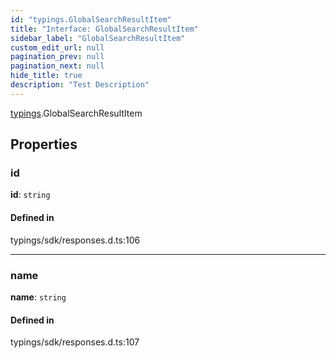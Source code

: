```yaml
---
id: "typings.GlobalSearchResultItem"
title: "Interface: GlobalSearchResultItem"
sidebar_label: "GlobalSearchResultItem"
custom_edit_url: null
pagination_prev: null
pagination_next: null
hide_title: true
description: "Test Description"
---
```


[typings](../namespaces/typings.md).GlobalSearchResultItem

## Properties

### id

 **id**: `string`

#### Defined in

typings/sdk/responses.d.ts:106

___

### name

 **name**: `string`

#### Defined in

typings/sdk/responses.d.ts:107
